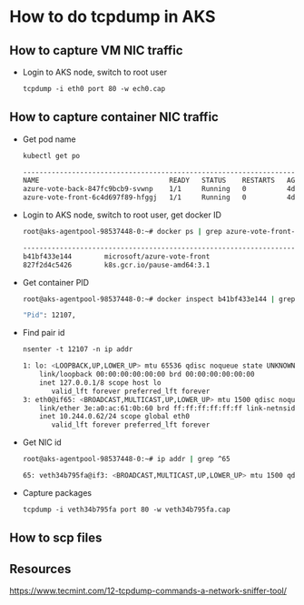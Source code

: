 # How to do tcpdump in AKS

## How to capture VM NIC traffic

- Login to AKS node, switch to root user
    ```bash 
    tcpdump -i eth0 port 80 -w ech0.cap
    ```

## How to capture container NIC traffic
- Get pod name
    ```bash
    kubectl get po
    ```

    ```bash
    -------------------------------------------------------------------------------------------
    NAME                                READY   STATUS    RESTARTS   AGE
    azure-vote-back-847fc9bcb9-svwnp    1/1     Running   0          4d2h
    azure-vote-front-6c4d697f89-hfggj   1/1     Running   0          4d2h
    ```

- Login to AKS node, switch to root user, get docker ID
    ```bash
    root@aks-agentpool-98537448-0:~# docker ps | grep azure-vote-front-6c4d697f89-hfggj
    ```

    ```bash
    ---------------------------------------------------------------------
    b41bf433e144        microsoft/azure-vote-front                                         "/entrypoint.sh /sta…"   4 days ago          Up 4 days                             k8s_azure-vote-front_azure-vote-front-6c4d697f89-hfggj_default_7ebc9982-c54e-11e9-91d3-ae0409254d7b_0
    827f2d4c5426        k8s.gcr.io/pause-amd64:3.1                                         "/pause"                 4 days ago          Up 4 days                               k8s_POD_azure-vote-front-6c4d697f89-hfggj_default_7ebc9982-c54e-11e9-91d3-ae0409254d7b_0
    ```

- Get container PID
    ```bash
    root@aks-agentpool-98537448-0:~# docker inspect b41bf433e144 | grep Pid
    ```

    ```bash
    "Pid": 12107,
    ```

- Find pair id
    ```bash
    nsenter -t 12107 -n ip addr
    ```

    ```bash
    1: lo: <LOOPBACK,UP,LOWER_UP> mtu 65536 qdisc noqueue state UNKNOWN group default qlen 1000
        link/loopback 00:00:00:00:00:00 brd 00:00:00:00:00:00
        inet 127.0.0.1/8 scope host lo
           valid_lft forever preferred_lft forever
    3: eth0@if65: <BROADCAST,MULTICAST,UP,LOWER_UP> mtu 1500 qdisc noqueue state UP group default
        link/ether 3e:a0:ac:61:0b:60 brd ff:ff:ff:ff:ff:ff link-netnsid 0
        inet 10.244.0.62/24 scope global eth0
           valid_lft forever preferred_lft forever
    ```

- Get NIC id
    ```bash
    root@aks-agentpool-98537448-0:~# ip addr | grep ^65
    ```

    ```bash
    65: veth34b795fa@if3: <BROADCAST,MULTICAST,UP,LOWER_UP> mtu 1500 qdisc noqueue master cbr0 state UP group default
    ```

- Capture packages
    ```bash
    tcpdump -i veth34b795fa port 80 -w veth34b795fa.cap
    ```

## How to scp files


## Resources

https://www.tecmint.com/12-tcpdump-commands-a-network-sniffer-tool/
